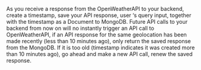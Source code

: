 As you receive a response from the OpenWeatherAPI to your backend, create a timestamp, save your API response, user ‘s query input, together with the timestamp as a Document to MongoDB. Future API calls to your backend from now on will no instantly trigger an API call to OpenWeatherAPI, if an API response for the same geolocation has been made recently (less than 10 minutes ago), only return the saved response from the MongoDB. If it is too old (timestamp indicates it was created more than 10 minutes ago), go ahead and make a new API call, renew the saved response.
